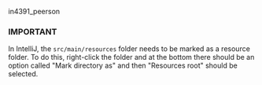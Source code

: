 in4391_peerson


### IMPORTANT
In IntelliJ, the `src/main/resources` folder needs to be marked as a resource folder. To do this, right-click 
the folder and at the bottom there should be an option called "Mark directory as" and then "Resources root" should be selected.